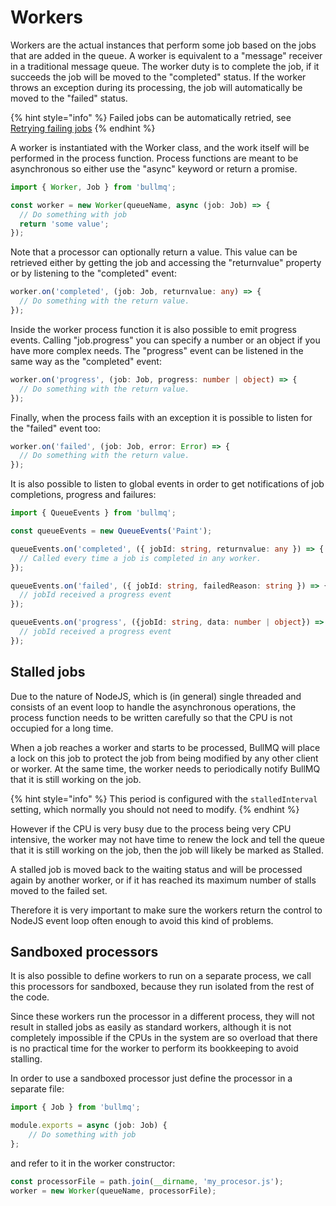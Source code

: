 # Workers

Workers are the actual instances that perform some job based on the jobs that are added in the queue. A worker is equivalent to a "message" receiver in a traditional message queue. The worker duty is to complete the job, if it succeeds the job will be moved to the "completed" status. If the worker throws an exception during its processing, the job will automatically be moved to the "failed" status.

{% hint style="info" %}
Failed jobs can be automatically retried, see [Retrying failing jobs](retrying-failing-jobs.md)
{% endhint %}

A worker is instantiated with the Worker class, and the work itself will be performed in the process function. Process functions are meant to be asynchronous so either use the "async" keyword or return a promise.

```typescript
import { Worker, Job } from 'bullmq';

const worker = new Worker(queueName, async (job: Job) => {
  // Do something with job
  return 'some value';
});
```

Note that a processor can optionally return a value. This value can be retrieved either by getting the job and accessing the "returnvalue" property or by listening to the "completed" event:

```typescript
worker.on('completed', (job: Job, returnvalue: any) => {
  // Do something with the return value.
});
```

Inside the worker process function it is also possible to emit progress events. Calling "job.progress" you can specify a number or an object if you have more complex needs. The "progress" event can be listened in the same way as the "completed" event:

```typescript
worker.on('progress', (job: Job, progress: number | object) => {
  // Do something with the return value.
});
```

Finally, when the process fails with an exception it is possible to listen for the "failed" event too:

```typescript
worker.on('failed', (job: Job, error: Error) => {
  // Do something with the return value.
});
```

It is also possible to listen to global events in order to get notifications of job completions, progress and failures:

```typescript
import { QueueEvents } from 'bullmq';

const queueEvents = new QueueEvents('Paint');

queueEvents.on('completed', ({ jobId: string, returnvalue: any }) => {
  // Called every time a job is completed in any worker.
});

queueEvents.on('failed', ({ jobId: string, failedReason: string }) => {
  // jobId received a progress event
});

queueEvents.on('progress', ({jobId: string, data: number | object}) => {
  // jobId received a progress event
});
```

## Stalled jobs

Due to the nature of NodeJS, which is \(in general\) single threaded and consists of an event loop to handle the asynchronous operations, the process function needs to be written carefully so that the CPU is not occupied for a long time.

When a job reaches a worker and starts to be processed, BullMQ will place a lock on this job to protect the job from being modified by any other client or worker. At the same time, the worker needs to periodically notify BullMQ that it is still working on the job.

{% hint style="info" %}
This period is configured with the `stalledInterval` setting, which normally you should not need to modify.
{% endhint %}

However if the CPU is very busy due to the process being very CPU intensive, the worker may not have time to renew the lock and tell the queue that it is still working on the job, then the job will likely be marked as Stalled.

A stalled job is moved back to the waiting status and will be processed again by another worker, or if it has reached its maximum number of stalls moved to the failed set.

Therefore it is very important to make sure the workers return the control to NodeJS event loop often enough to avoid this kind of problems.

## Sandboxed processors

It is also possible to define workers to run on a separate process, we call this processors for sandboxed, because they run isolated from the rest of the code.

Since these workers run the processor in a different process, they will not result in stalled jobs as easily as standard workers, although it is not completely impossible if the CPUs in the system are so overload that there is no practical time for the worker to perform its bookkeeping to avoid stalling.

In order to use a sandboxed processor just define the processor in a separate file:

```typescript
import { Job } from 'bullmq';

module.exports = async (job: Job) {
    // Do something with job
};
```

and refer to it in the worker constructor:

```typescript
const processorFile = path.join(__dirname, 'my_procesor.js');
worker = new Worker(queueName, processorFile);
```
